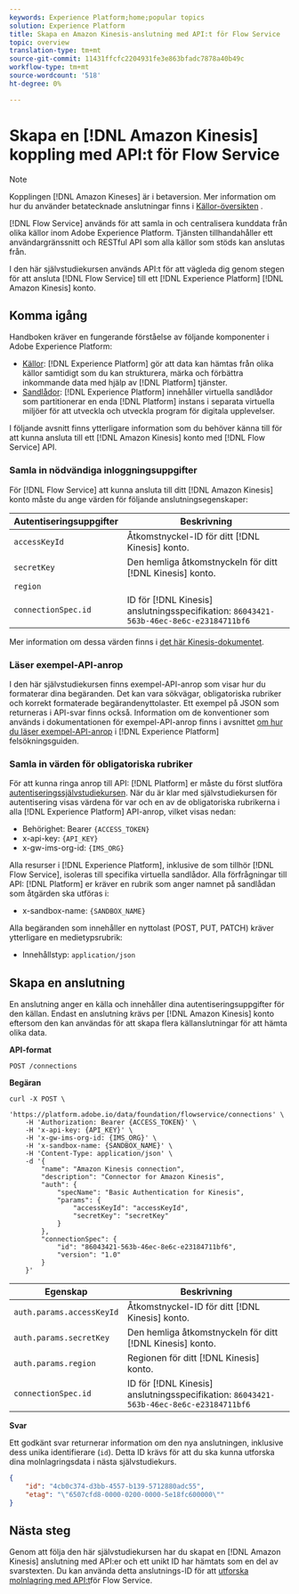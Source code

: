 ```yaml
---
keywords: Experience Platform;home;popular topics
solution: Experience Platform
title: Skapa en Amazon Kinesis-anslutning med API:t för Flow Service
topic: overview
translation-type: tm+mt
source-git-commit: 11431ffcfc2204931fe3e863bfadc7878a40b49c
workflow-type: tm+mt
source-wordcount: '518'
ht-degree: 0%

---
```



# Skapa en [!DNL Amazon Kinesis] koppling med API:t för Flow Service

>[!NOTE]
>Kopplingen [!DNL Amazon Kineses] är i betaversion. Mer information om hur du använder betatecknade anslutningar finns i [Källor-översikten](../../../../home.md#terms-and-conditions) .

[!DNL Flow Service] används för att samla in och centralisera kunddata från olika källor inom Adobe Experience Platform. Tjänsten tillhandahåller ett användargränssnitt och RESTful API som alla källor som stöds kan anslutas från.

I den här självstudiekursen används API:t för att vägleda dig genom stegen för att ansluta [!DNL Flow Service] till ett [!DNL Experience Platform] [!DNL Amazon Kinesis] konto.

## Komma igång

Handboken kräver en fungerande förståelse av följande komponenter i Adobe Experience Platform:

* [Källor](../../../../home.md): [!DNL Experience Platform] gör att data kan hämtas från olika källor samtidigt som du kan strukturera, märka och förbättra inkommande data med hjälp av [!DNL Platform] tjänster.
* [Sandlådor](../../../../../sandboxes/home.md): [!DNL Experience Platform] innehåller virtuella sandlådor som partitionerar en enda [!DNL Platform] instans i separata virtuella miljöer för att utveckla och utveckla program för digitala upplevelser.

I följande avsnitt finns ytterligare information som du behöver känna till för att kunna ansluta till ett [!DNL Amazon Kinesis] konto med [!DNL Flow Service] API.

### Samla in nödvändiga inloggningsuppgifter

För [!DNL Flow Service] att kunna ansluta till ditt [!DNL Amazon Kinesis] konto måste du ange värden för följande anslutningsegenskaper:

| Autentiseringsuppgifter | Beskrivning |
| ---------- | ----------- |
| `accessKeyId` | Åtkomstnyckel-ID för ditt [!DNL Kinesis] konto. |
| `secretKey` | Den hemliga åtkomstnyckeln för ditt [!DNL Kinesis] konto. |
| `region` |  | Regionen för ditt [!DNL Kinesis] konto. |
| `connectionSpec.id` | ID för [!DNL Kinesis] anslutningsspecifikation: `86043421-563b-46ec-8e6c-e23184711bf6` |

Mer information om dessa värden finns i [det här Kinesis-dokumentet](https://docs.aws.amazon.com/streams/latest/dev/getting-started.html).

### Läser exempel-API-anrop

I den här självstudiekursen finns exempel-API-anrop som visar hur du formaterar dina begäranden. Det kan vara sökvägar, obligatoriska rubriker och korrekt formaterade begärandenyttolaster. Ett exempel på JSON som returneras i API-svar finns också. Information om de konventioner som används i dokumentationen för exempel-API-anrop finns i avsnittet [om hur du läser exempel-API-anrop](../../../../../landing/troubleshooting.md#how-do-i-format-an-api-request) i [!DNL Experience Platform] felsökningsguiden.

### Samla in värden för obligatoriska rubriker

För att kunna ringa anrop till API: [!DNL Platform] er måste du först slutföra [autentiseringssjälvstudiekursen](../../../../../tutorials/authentication.md). När du är klar med självstudiekursen för autentisering visas värdena för var och en av de obligatoriska rubrikerna i alla [!DNL Experience Platform] API-anrop, vilket visas nedan:

* Behörighet: Bearer `{ACCESS_TOKEN}`
* x-api-key: `{API_KEY}`
* x-gw-ims-org-id: `{IMS_ORG}`

Alla resurser i [!DNL Experience Platform], inklusive de som tillhör [!DNL Flow Service], isoleras till specifika virtuella sandlådor. Alla förfrågningar till API: [!DNL Platform] er kräver en rubrik som anger namnet på sandlådan som åtgärden ska utföras i:

* x-sandbox-name: `{SANDBOX_NAME}`

Alla begäranden som innehåller en nyttolast (POST, PUT, PATCH) kräver ytterligare en medietypsrubrik:

* Innehållstyp: `application/json`

## Skapa en anslutning

En anslutning anger en källa och innehåller dina autentiseringsuppgifter för den källan. Endast en anslutning krävs per [!DNL Amazon Kinesis] konto eftersom den kan användas för att skapa flera källanslutningar för att hämta olika data.

**API-format**

```http
POST /connections
```

**Begäran**

```shell
curl -X POST \
    'https://platform.adobe.io/data/foundation/flowservice/connections' \
    -H 'Authorization: Bearer {ACCESS_TOKEN}' \
    -H 'x-api-key: {API_KEY}' \
    -H 'x-gw-ims-org-id: {IMS_ORG}' \
    -H 'x-sandbox-name: {SANDBOX_NAME}' \
    -H 'Content-Type: application/json' \
    -d '{
        "name": "Amazon Kinesis connection",
        "description": "Connector for Amazon Kinesis",
        "auth": {
            "specName": "Basic Authentication for Kinesis",
            "params": {
                "accessKeyId": "accessKeyId",
                "secretKey": "secretKey"
            }
        },
        "connectionSpec": {
            "id": "86043421-563b-46ec-8e6c-e23184711bf6",
            "version": "1.0"
        }
    }'
```

| Egenskap | Beskrivning |
| -------- | ----------- |
| `auth.params.accessKeyId` | Åtkomstnyckel-ID för ditt [!DNL Kinesis] konto. |
| `auth.params.secretKey` | Den hemliga åtkomstnyckeln för ditt [!DNL Kinesis] konto. |
| `auth.params.region` | Regionen för ditt [!DNL Kinesis] konto. |
| `connectionSpec.id` | ID för [!DNL Kinesis] anslutningsspecifikation: `86043421-563b-46ec-8e6c-e23184711bf6` |

**Svar**

Ett godkänt svar returnerar information om den nya anslutningen, inklusive dess unika identifierare (`id`). Detta ID krävs för att du ska kunna utforska dina molnlagringsdata i nästa självstudiekurs.

```json
{
    "id": "4cb0c374-d3bb-4557-b139-5712880adc55",
    "etag": "\"6507cfd8-0000-0200-0000-5e18fc600000\""
}
```

## Nästa steg

Genom att följa den här självstudiekursen har du skapat en [!DNL Amazon Kinesis] anslutning med API:er och ett unikt ID har hämtats som en del av svarstexten. Du kan använda detta anslutnings-ID för att [utforska molnlagring med API:t](../../explore/cloud-storage.md)för Flow Service.